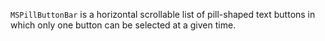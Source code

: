 `MSPillButtonBar` is a horizontal scrollable list of pill-shaped text buttons in which only one button can be selected at a given time.

<!-- prettier-ignore-start -->

<!-- prettier-ignore-end -->
